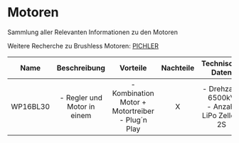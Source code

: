 # Motoren
Sammlung aller Relevanten Informationen zu den Motoren

Weitere Recherche zu Brushless Motoren: [PICHLER](https://pichler.de/Brushless-Antriebe)

| Name | Beschreibung | Vorteile | Nachteile | Technische Daten | Kosten | Link | 
| :--: | :----------: | :------: | :-------: | :--------------: | :----: | :--: |
| WP16BL30 | - Regler und Motor in einem | - Kombination Motor + Motortreiber <br> - Plug´n Play | X | - Drehzahl: 6500kV <br> - Anzahl LiPo Zellen: 2S | 53,95€ | [Berlinski](https://www.modellbau-berlinski.de/rc-antriebe/combos/auto/brushless-1_12-und-kleiner/quicrun-combo-wp16bl30-mit-2435sl-6500kv-g3-fuer-1_16---1_18) |  